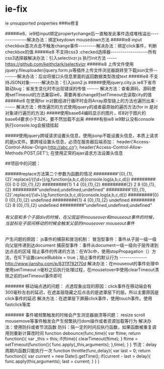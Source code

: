 # ie-fix
ie unsupported properties
###ie修复

#####ie8、ie9给input绑定propertychange后一直触发此事件造成堆栈溢出---------------解决办法：绑定keydown mousedown方法
#####ie8 input checkbox首次点击不触发change事件---------解决办法：绑定click事件，判断checkbox的值
#####ie8 不支持css3 :checked选择器-------------------所有css3选择器解决办法：引入selectivzr.js 执行init方法 -----https://github.com/keithclark/selectivizr
#####ie8 上传文件使用jquery.fileuploader/jquery.form.js等插件上传文件浏览器跳转至下载json文件--------解决办法：后台将接口头信息里面的返回数据类型改成text
#####ie8 不支持JSON对象------解决办法：引入json2.js
#####使用jquery.city.js ie8下省市联动bug：省发生变化时市出现错误的传值 ------ 解决方法：查看源码，源码使用setTimeout的方法兼容ie6，需要再省change时setTimeout去读取city的值
#####ie8 在使用for in对数组进行循环时会将Array原型链上的方法也遍历出来 ------ 解决方法：修改遍历的方式使用jquery的或者最原始的遍历方法(for in 是对对象进行遍历的方法)
#####使用base64编码显示的图片，IE8对于图片的base64要求小于32K，要不然加载不出来
#####有些ie8 ie9默认没有console  执行console.log会报错挂起

#####使用jquery跨域请求设置头信息，使用jsonp不能设置头信息，本质上请求的是js文件。要跨域设置头信息，必须在服务器后端添加：
      header('Access-Control-Allow-Origin:http://abc.cn');
      header('Access-Control-Allow-Methods:POST,GET');
      在使用正常的ajax请求方法设置头信息




##项目中的问题：

######replace方法第二个参数为函数的情况
#########'{0},{1},{2}'.replace(/\{(\d+)\}/g,function(a,b,c,d){console.log(a,b,c,d)})
#########{0} 0 0 {0},{1},{2}
#########{1} 1 4 {0},{1},{2}
#########{2} 2 8 {0},{1},{2}
#########"undefined,undefined,undefined"
#########'{0},{1},{2}'.replace(/\{\d+\}/g,function(a,b,c,d){console.log(a,b,c,d)})
#########{0} 0 {0},{1},{2} undefined
#########{1} 4 {0},{1},{2} undefined
#########{2} 8 {0},{1},{2} undefined
#########"undefined,undefined,undefined"


###### 有父层和多个子层div的时候，在父层监听mouseover和mouseout事件的时候，当鼠标在子层间移动的时候会触发父层的mouseover mouseout事件
产生问题的原因：
    js事件的捕获和冒泡机制：
        冒泡型事件：事件从子层一级一级向父层传递到达document
        捕获型事件：事件从document一级一级向子层传递到达点击的区域
    阻止事件的传递的方法：在W3c中，使用stopPropagation（）方法，在IE下设置cancelBubble = true；阻止事件的默认行为
    --------------http://www.jianshu.com/p/8311f782f70d
解决办法：在mouseout的事件处理中使用setTimeout n毫秒之后执行处理过程，在mousetover中使用clearTimeout清除之前的setTimeout事件即可


####### 移动端点透的问题：
点透现象出现的原因：click事件在移动端会有300毫秒左右的延迟，在遮盖层隐藏之后点击的是遮罩层下的层。所以主要原因是click事件的延迟
解决方法：在遮罩层下屏蔽click事件，使用touch事件。使用fastclick等库


####### 事件被频繁触发的时候会产生浏览器崩溃等问题：
resize scroll mousemove等事件触发会产生频繁执行dom操作或者资源加载等行为
解决办法：使用防抖或者节流函数
    防抖：隔一定的时间后执行函数，如果函数被重复调用则重新计算改时间
        function debounce(func,time){
            var ftime;
            return function(){
                var _this = this;
                if(ftime){
                    clearTimeout(ftime);
                }
                ftime = setTimeout(function(){
                    func.apply(_this,arguments);
                },time);
            }
        }
    节流：delay周期内函数只能执行一次
        function throttle(func,delay){
            var last = 0;
            return function(){
                var current = new Date().getTime();
                if(current - last > delay){
                    func.apply(this,arguments);
                    last = current;
                }
            }
        }